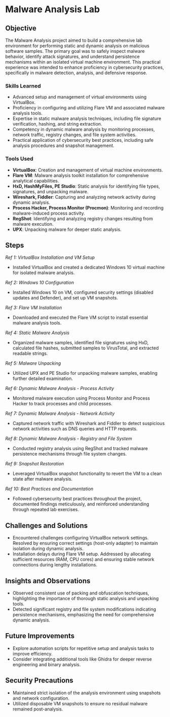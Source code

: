 # Malware Analysis Lab

## Objective

The Malware Analysis project aimed to build a comprehensive lab environment for performing static and dynamic analysis on malicious software samples. The primary goal was to safely inspect malware behavior, identify attack signatures, and understand persistence mechanisms within an isolated virtual machine environment. This practical experience was intended to enhance proficiency in cybersecurity practices, specifically in malware detection, analysis, and defensive response.

### Skills Learned

- Advanced setup and management of virtual environments using VirtualBox.
- Proficiency in configuring and utilizing Flare VM and associated malware analysis tools.
- Expertise in static malware analysis techniques, including file signature verification, hashing, and string extraction.
- Competency in dynamic malware analysis by monitoring processes, network traffic, registry changes, and file system activities.
- Practical application of cybersecurity best practices, including safe analysis procedures and snapshot management.

### Tools Used

- **VirtualBox**: Creation and management of virtual machine environments.
- **Flare VM**: Malware analysis toolkit installation for comprehensive analytical capabilities.
- **HxD, HashMyFiles, PE Studio**: Static analysis for identifying file types, signatures, and unpacking malware.
- **Wireshark, Fiddler**: Capturing and analyzing network activity during dynamic analysis.
- **Process Hacker, Process Monitor (Procmon)**: Monitoring and recording malware-induced process activity.
- **RegShot**: Identifying and analyzing registry changes resulting from malware execution.
- **UPX**: Unpacking malware for deeper static analysis.

## Steps

*Ref 1: VirtualBox Installation and VM Setup*
- Installed VirtualBox and created a dedicated Windows 10 virtual machine for isolated malware analysis.

*Ref 2: Windows 10 Configuration*
- Installed Windows 10 on VM, configured security settings (disabled updates and Defender), and set up VM snapshots.

*Ref 3: Flare VM Installation*
- Downloaded and executed the Flare VM script to install essential malware analysis tools.

*Ref 4: Static Malware Analysis*
- Organized malware samples, identified file signatures using HxD, calculated file hashes, submitted samples to VirusTotal, and extracted readable strings.

*Ref 5: Malware Unpacking*
- Utilized UPX and PE Studio for unpacking malware samples, enabling further detailed examination.

*Ref 6: Dynamic Malware Analysis - Process Activity*
- Monitored malware execution using Process Monitor and Process Hacker to track processes and child processes.

*Ref 7: Dynamic Malware Analysis - Network Activity*
- Captured network traffic with Wireshark and Fiddler to detect suspicious network activities such as DNS queries and HTTP requests.

*Ref 8: Dynamic Malware Analysis - Registry and File System*
- Conducted registry analysis using RegShot and tracked malware persistence mechanisms through file system changes.

*Ref 9: Snapshot Restoration*
- Leveraged VirtualBox snapshot functionality to revert the VM to a clean state after malware analysis.

*Ref 10: Best Practices and Documentation*
- Followed cybersecurity best practices throughout the project, documented findings meticulously, and reinforced understanding through repeated lab exercises.

## Challenges and Solutions
- Encountered challenges configuring VirtualBox network settings. Resolved by ensuring correct settings (host-only adapter) to maintain isolation during dynamic analysis.
- Installation delays during Flare VM setup. Addressed by allocating sufficient resources (RAM, CPU cores) and ensuring stable network connections during lengthy installations.

## Insights and Observations
- Observed consistent use of packing and obfuscation techniques, highlighting the importance of thorough static analysis and unpacking tools.
- Detected significant registry and file system modifications indicating persistence mechanisms, emphasizing the need for comprehensive dynamic analysis.

## Future Improvements
- Explore automation scripts for repetitive setup and analysis tasks to improve efficiency.
- Consider integrating additional tools like Ghidra for deeper reverse engineering and binary analysis.

## Security Precautions
- Maintained strict isolation of the analysis environment using snapshots and network configuration.
- Utilized disposable VM snapshots to ensure no residual malware remained post-analysis.

